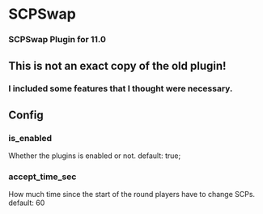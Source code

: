 # SCPSwap
### SCPSwap Plugin for 11.0
## This is not an exact copy of the old plugin!
### I included some features that I thought were necessary.
## Config
### is_enabled
Whether the plugins is enabled or not. default: true;
### accept_time_sec
How much time since the start of the round players have to change SCPs. default: 60
